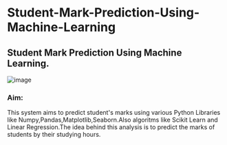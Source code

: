# Student-Mark-Prediction-Using-Machine-Learning

## Student Mark Prediction Using Machine Learning.

![image](https://user-images.githubusercontent.com/69152112/210169299-0c11ba40-2f14-49cf-b592-56f6c223274d.png)

### Aim:
This system aims to predict student's marks using various Python Libraries like Numpy,Pandas,Matplotlib,Seaborn.Also algoritms like Scikit Learn and Linear Regression.The idea behind this analysis is to predict the marks of students by their studying hours.
